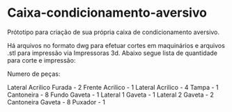 # Caixa-condicionamento-aversivo


Prótotipo para criação de sua própria caixa de condicionamento aversivo.

Há arquivos no formato dwg para efetuar cortes em maquinários e arquivos .stl para impressão via Impressoras 3d. Abaixo segue lista de quantidade para corte e impressão:

Numero de peças:

Lateral Acrilico Furada - 2
Frente Acrilico - 1
Lateral Acrilico - 4
Tampa - 1
Cantoneira - 8
Fundo Gaveta - 1
Lateral 1 Gaveta - 1
Lateral 2 Gaveta - 2
Cantoneira Gaveta - 8 
Puxador - 1
